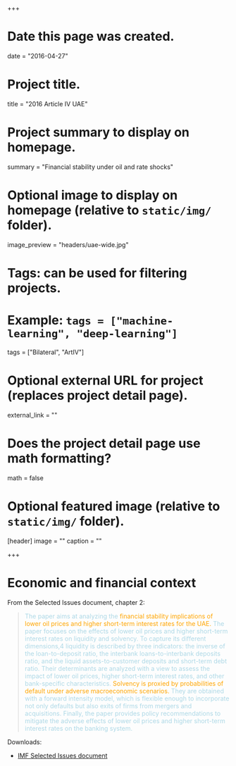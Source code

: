 +++
# Date this page was created.
date = "2016-04-27"

# Project title.
title = "2016 Article IV UAE"

# Project summary to display on homepage.
summary = "Financial stability under oil and rate shocks"

# Optional image to display on homepage (relative to `static/img/` folder).
image_preview = "headers/uae-wide.jpg"

# Tags: can be used for filtering projects.
# Example: `tags = ["machine-learning", "deep-learning"]`
tags = ["Bilateral", "ArtIV"]

# Optional external URL for project (replaces project detail page).
external_link = ""

# Does the project detail page use math formatting?
math = false

# Optional featured image (relative to `static/img/` folder).
[header]
image = ""
caption = ""

+++

# Economic and financial context

From the Selected Issues document, chapter 2: 

<blockquote>
<font color="lightblue">
The paper aims at analyzing the <font color="orange">financial stability implications of lower oil prices and
higher short-term interest rates for the UAE.</font> The paper focuses on the effects of lower oil prices
and higher short-term interest rates on liquidity and solvency. To capture its different dimensions,4
liquidity is described by three indicators: the inverse of the loan-to-deposit ratio, the interbank
loans-to-interbank deposits ratio, and the liquid assets-to-customer deposits and short-term debt
ratio. Their determinants are analyzed with a view to assess the impact of lower oil prices, higher
short-term interest rates, and other bank-specific characteristics. <font color=orange>Solvency is proxied by probabilities
of default under adverse macroeconomic scenarios.</font> They are obtained with a forward intensity
model, which is flexible enough to incorporate not only defaults but also exits of firms from mergers
and acquisitions. Finally, the paper provides policy recommendations to mitigate the adverse effects
of lower oil prices and higher short-term interest rates on the banking system.
</font>
</blockquote>


Downloads:

- [IMF Selected Issues document](https://www.imf.org/~/media/Websites/IMF/imported-full-text-pdf/external/pubs/ft/scr/2016/_cr16266.ashx)<br>


